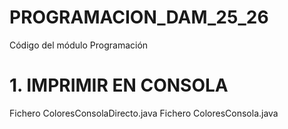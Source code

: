 # PROGRAMACION_DAM_25_26
Código del módulo Programación

# 1. IMPRIMIR EN CONSOLA
Fichero ColoresConsolaDirecto.java
Fichero ColoresConsola.java
